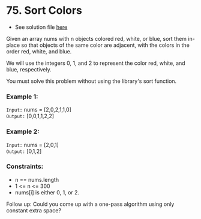 # 75. Sort Colors

- See solution file [here](./solution.cpp)

Given an array nums with n objects colored red, white, or blue, sort them in-place so
that objects of the same color are adjacent, with the colors in the order red, white,
and blue.

We will use the integers 0, 1, and 2 to represent the color red, white, and blue,
respectively.

You must solve this problem without using the library's sort function.

### Example 1:

`Input:` nums = [2,0,2,1,1,0]  
`Output:` [0,0,1,1,2,2]  

### Example 2:

`Input:` nums = [2,0,1]  
`Output:` [0,1,2]  
 
### Constraints:

- n == nums.length
- 1 <= n <= 300
- nums[i] is either 0, 1, or 2.
 

Follow up: Could you come up with a one-pass algorithm using only constant extra space?